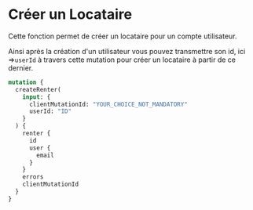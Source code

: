 # Créer un Locataire

Cette fonction permet de créer un locataire pour un compte utilisateur.

Ainsi après la création d'un utilisateur vous pouvez transmettre son id, ici =>`userId` à travers cette mutation pour créer un locataire à partir de ce dernier.

```graphql
mutation {
  createRenter(
    input: {
      clientMutationId: "YOUR_CHOICE_NOT_MANDATORY"
      userId: "ID"
    }
  ) {
    renter {
      id
      user {
        email
      }
    }
    errors
    clientMutationId
  }
}
```
